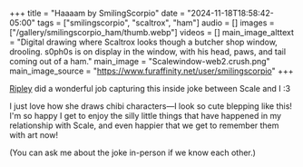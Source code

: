 +++
title = "Haaaam by SmilingScorpio"
date = "2024-11-18T18:58:42-05:00"
tags = ["smilingscorpio", "scaltrox", "ham"]
audio = []
images = ["/gallery/smilingscorpio_ham/thumb.webp"]
videos = []
main_image_alttext = "Digital drawing where Scaltrox looks though a butcher shop window, drooling. s0ph0s is on display in the window, with his head, paws, and tail coming out of a ham."
main_image = "Scalewindow-web2.crush.png"
main_image_source = "https://www.furaffinity.net/user/smilingscorpio"
+++

[Ripley](https://www.furaffinity.net/user/smilingscorpio) did a wonderful job capturing this inside joke between Scale and I :3<!--more-->

I just love how she draws chibi characters—I look so cute blepping like this!
I'm so happy I get to enjoy the silly little things that have happened in my
relationship with Scale, and even happier that we get to remember them with art
now!

(You can ask me about the joke in-person if we know each other.)
